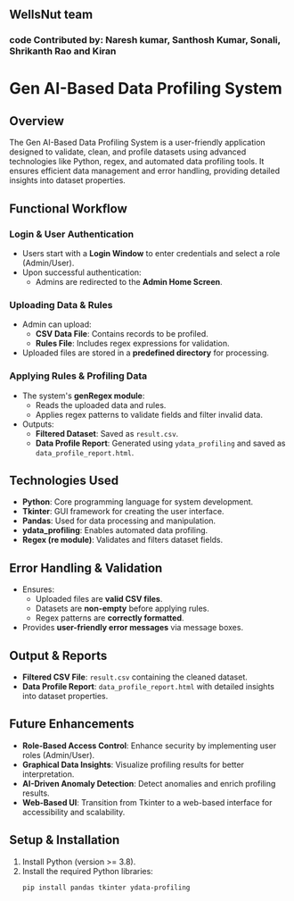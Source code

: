 ## WellsNut team 
### code Contributed by: Naresh kumar, Santhosh Kumar, Sonali, Shrikanth Rao and Kiran
# Gen AI-Based Data Profiling System

## Overview
The Gen AI-Based Data Profiling System is a user-friendly application designed to validate, clean, and profile datasets using advanced technologies like Python, regex, and automated data profiling tools. It ensures efficient data management and error handling, providing detailed insights into dataset properties.

## Functional Workflow
### Login & User Authentication
- Users start with a **Login Window** to enter credentials and select a role (Admin/User).
- Upon successful authentication:
  - Admins are redirected to the **Admin Home Screen**.

### Uploading Data & Rules
- Admin can upload:
  - **CSV Data File**: Contains records to be profiled.
  - **Rules File**: Includes regex expressions for validation.
- Uploaded files are stored in a **predefined directory** for processing.

### Applying Rules & Profiling Data
- The system's **genRegex module**:
  - Reads the uploaded data and rules.
  - Applies regex patterns to validate fields and filter invalid data.
- Outputs:
  - **Filtered Dataset**: Saved as `result.csv`.
  - **Data Profile Report**: Generated using `ydata_profiling` and saved as `data_profile_report.html`.

## Technologies Used
- **Python**: Core programming language for system development.
- **Tkinter**: GUI framework for creating the user interface.
- **Pandas**: Used for data processing and manipulation.
- **ydata_profiling**: Enables automated data profiling.
- **Regex (re module)**: Validates and filters dataset fields.

## Error Handling & Validation
- Ensures:
  - Uploaded files are **valid CSV files**.
  - Datasets are **non-empty** before applying rules.
  - Regex patterns are **correctly formatted**.
- Provides **user-friendly error messages** via message boxes.

## Output & Reports
- **Filtered CSV File**: `result.csv` containing the cleaned dataset.
- **Data Profile Report**: `data_profile_report.html` with detailed insights into dataset properties.

## Future Enhancements
- **Role-Based Access Control**: Enhance security by implementing user roles (Admin/User).
- **Graphical Data Insights**: Visualize profiling results for better interpretation.
- **AI-Driven Anomaly Detection**: Detect anomalies and enrich profiling results.
- **Web-Based UI**: Transition from Tkinter to a web-based interface for accessibility and scalability.

## Setup & Installation
1. Install Python (version >= 3.8).
2. Install the required Python libraries:
   ```bash
   pip install pandas tkinter ydata-profiling



